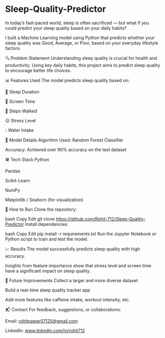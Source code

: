 # Sleep-Quality-Predictor

In today’s fast-paced world, sleep is often sacrificed — but what if you could predict your sleep quality based on your daily habits?

I built a Machine Learning model using Python that predicts whether your sleep quality was Good, Average, or Poor, based on your everyday lifestyle factors.

🔍 Problem Statement
Understanding sleep quality is crucial for health and productivity. Using key daily habits, this project aims to predict sleep quality to encourage better life choices.

📊 Features Used
The model predicts sleep quality based on:

🛌 Sleep Duration

📱 Screen Time

🚶 Steps Walked

😖 Stress Level

💧 Water Intake

🧠 Model Details
Algorithm Used: Random Forest Classifier

Accuracy: Achieved over 90% accuracy on the test dataset

🛠️ Tech Stack
Python

Pandas

Scikit-Learn

NumPy

Matplotlib / Seaborn (for visualization)

🚀 How to Run
Clone the repository:

bash
Copy
Edit
git clone https://github.com/Rohit-712/Sleep-Quality-Predictor
Install dependencies:

bash
Copy
Edit
pip install -r requirements.txt
Run the Jupyter Notebook or Python script to train and test the model.

📈 Results
The model successfully predicts sleep quality with high accuracy.

Insights from feature importance show that stress level and screen time have a significant impact on sleep quality.

🌟 Future Improvements
Collect a larger and more diverse dataset

Build a real-time sleep quality tracker app

Add more features like caffeine intake, workout intensity, etc.

📬 Contact
For feedback, suggestions, or collaborations:

Email: rohitpawar07125@gmail.com

LinkedIn: www.linkedin.com/in/rohit712
